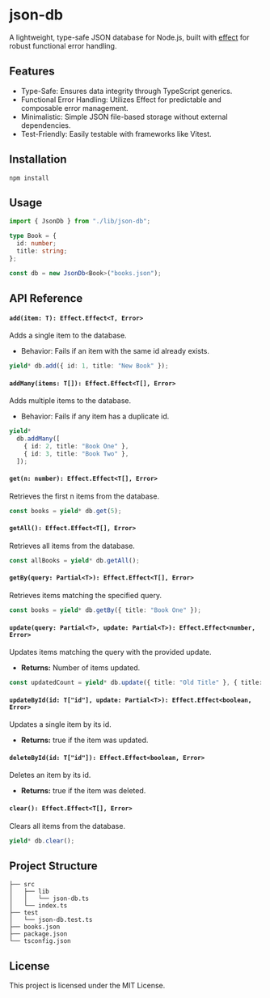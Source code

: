 # json-db

A lightweight, type-safe JSON database for Node.js, built with [effect](https://effect.website/) for robust functional error handling.

## Features

- Type-Safe: Ensures data integrity through TypeScript generics.
- Functional Error Handling: Utilizes Effect for predictable and composable error management.
- Minimalistic: Simple JSON file-based storage without external dependencies.
- Test-Friendly: Easily testable with frameworks like Vitest.

## Installation

```shell
npm install
```

## Usage

```ts
import { JsonDb } from "./lib/json-db";

type Book = {
  id: number;
  title: string;
};

const db = new JsonDb<Book>("books.json");
```

## API Reference

#### `add(item: T): Effect.Effect<T, Error>`

Adds a single item to the database.

- Behavior: Fails if an item with the same id already exists.

```ts
yield* db.add({ id: 1, title: "New Book" });
```

#### `addMany(items: T[]): Effect.Effect<T[], Error>`

Adds multiple items to the database.

- Behavior: Fails if any item has a duplicate id.

```ts
yield*
  db.addMany([
    { id: 2, title: "Book One" },
    { id: 3, title: "Book Two" },
  ]);
```

#### `get(n: number): Effect.Effect<T[], Error>`

Retrieves the first n items from the database.

```ts
const books = yield* db.get(5);
```

#### `getAll(): Effect.Effect<T[], Error>`

Retrieves all items from the database.

```ts
const allBooks = yield* db.getAll();
```

#### `getBy(query: Partial<T>): Effect.Effect<T[], Error>`

Retrieves items matching the specified query.

```ts
const books = yield* db.getBy({ title: "Book One" });
```

#### `update(query: Partial<T>, update: Partial<T>): Effect.Effect<number, Error>`

Updates items matching the query with the provided update.

- **Returns:** Number of items updated.

```ts
const updatedCount = yield* db.update({ title: "Old Title" }, { title: "New Title" });
```

#### `updateById(id: T["id"], update: Partial<T>): Effect.Effect<boolean, Error>`

Updates a single item by its id.

- **Returns:** true if the item was updated.

#### `deleteById(id: T["id"]): Effect.Effect<boolean, Error>`

Deletes an item by its id.

- **Returns:** true if the item was deleted.

#### `clear(): Effect.Effect<T[], Error>`

Clears all items from the database.

```ts
yield* db.clear();
```

## Project Structure

```
├── src
│   ├── lib
│   │   └── json-db.ts
│   └── index.ts
├── test
│   └── json-db.test.ts
├── books.json
├── package.json
└── tsconfig.json
```

## License

This project is licensed under the MIT License.
